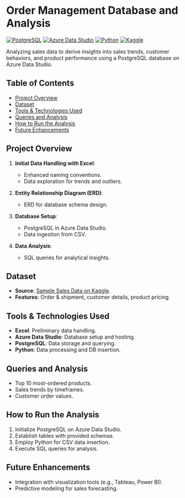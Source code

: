 # Order Management Database and Analysis

[![PostgreSQL](https://img.shields.io/badge/PostgreSQL-316192?style=for-the-badge&logo=postgresql&logoColor=white)](https://www.postgresql.org/)
[![Azure Data Studio](https://img.shields.io/badge/AzureDataStudio-0078D4?style=for-the-badge&logo=microsoft-azure&logoColor=white)](https://docs.microsoft.com/en-us/sql/azure-data-studio/download-azure-data-studio?view=sql-server-ver15)
[![Python](https://img.shields.io/badge/Python-3776AB?style=for-the-badge&logo=python&logoColor=white)](https://www.python.org/)
[![Kaggle](https://img.shields.io/badge/Kaggle-20BEFF?style=for-the-badge&logo=kaggle&logoColor=white)](https://www.kaggle.com/)

Analyzing sales data to derive insights into sales trends, customer behaviors, and product performance using a PostgreSQL database on Azure Data Studio.

## Table of Contents

- [Project Overview](#project-overview)
- [Dataset](#dataset)
- [Tools & Technologies Used](#tools-&-technologies-used)
- [Queries and Analysis](#queries-and-analysis)
- [How to Run the Analysis](#how-to-run-the-analysis)
- [Future Enhancements](#future-enhancements)

## Project Overview

1. **Initial Data Handling with Excel**:
    - Enhanced naming conventions.
    - Data exploration for trends and outliers.

2. **Entity Relationship Diagram (ERD)**:
    - ERD for database schema design.

3. **Database Setup**:
    - PostgreSQL in Azure Data Studio.
    - Data ingestion from CSV.

4. **Data Analysis**:
    - SQL queries for analytical insights.

## Dataset

- **Source**: [Sample Sales Data on Kaggle](https://www.kaggle.com/datasets/kyanyoga/sample-sales-data).
- **Features**: Order & shipment, customer details, product pricing.

## Tools & Technologies Used

- **Excel**: Preliminary data handling.
- **Azure Data Studio**: Database setup and hosting.
- **PostgreSQL**: Data storage and querying.
- **Python**: Data processing and DB insertion.

## Queries and Analysis

- Top 10 most-ordered products.
- Sales trends by timeframes.
- Customer order values.

## How to Run the Analysis

1. Initialize PostgreSQL on Azure Data Studio.
2. Establish tables with provided schemas.
3. Employ Python for CSV data insertion.
4. Execute SQL queries for analysis.

## Future Enhancements

- Integration with visualization tools (e.g., Tableau, Power BI).
- Predictive modeling for sales forecasting.
